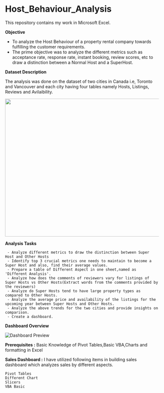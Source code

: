 # Host_Behaviour_Analysis

This repository contains my work in Microsoft Excel.

**Objective**

- To analyze the Host Behaviour of a property rental company towards fulfilling the customer requirements.
- The prime objective was to analyze the different metrics such as acceptance rate, response rate, instant booking, review scores, etc to draw a distinction between a Normal Host and a SuperHost.

**Dataset Description**

The analysis was done on the dataset of two cities in Canada i.e, Toronto and Vancouver and each city having four tables namely Hosts, Listings, Reviews and Avilaibility.
<p align="center"> <a target="_blank" rel="noopener noreferrer" href="#"><img width="700" height="450" src="https://user-images.githubusercontent.com/108783182/190851874-cd2920a7-b5c7-466e-af68-90923d93851e.png" height="175px"/></a>


**Analysis Tasks**

     - Analyze different metrics to draw the distinction between Super Host and Other Hosts
     - Identify top 3 crucial metrics one needs to maintain to become a Super Host and also, find their average values.
     - Prepare a table of Different Aspect in one sheet,named as 'Different Analysis'.
     - Analyze how does the comments of reviewers vary for listings of Super Hosts vs Other Hosts(Extract words from the comments provided by the reviewers)
     - Analyze do Super Hosts tend to have large property types as compared to Other Hosts.
     - Analyze the average price and availability of the listings for the upcoming year between Super Hosts and Other Hosts.
     - Analyze the above trends for the two cities and provide insights on comparison.
     - Create a dashboard.
       
**Dashboard Overview**

![Dashboard Preview](https://user-images.githubusercontent.com/106439762/175802769-50e30fff-1944-41ac-b3cb-513c71e1429a.jpeg)


**Prerequisites :**
Basic Knowledge of Pivot Tables,Basic VBA,Charts and formatting in Excel

**Sales Dashboard :**
I have utilized following items in building sales dashboard which analyzes sales by different aspects.

    Pivot Tables
    Different Chart
    Slicers 
    VBA Basic
